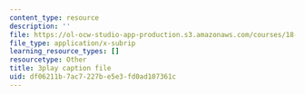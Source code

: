 ```yaml
---
content_type: resource
description: ''
file: https://ol-ocw-studio-app-production.s3.amazonaws.com/courses/18-02-multivariable-calculus-fall-2007/df06211b7ac7227be5e3fd0ad107361c_YBajUR3EFSM.srt
file_type: application/x-subrip
learning_resource_types: []
resourcetype: Other
title: 3play caption file
uid: df06211b-7ac7-227b-e5e3-fd0ad107361c
---
```

